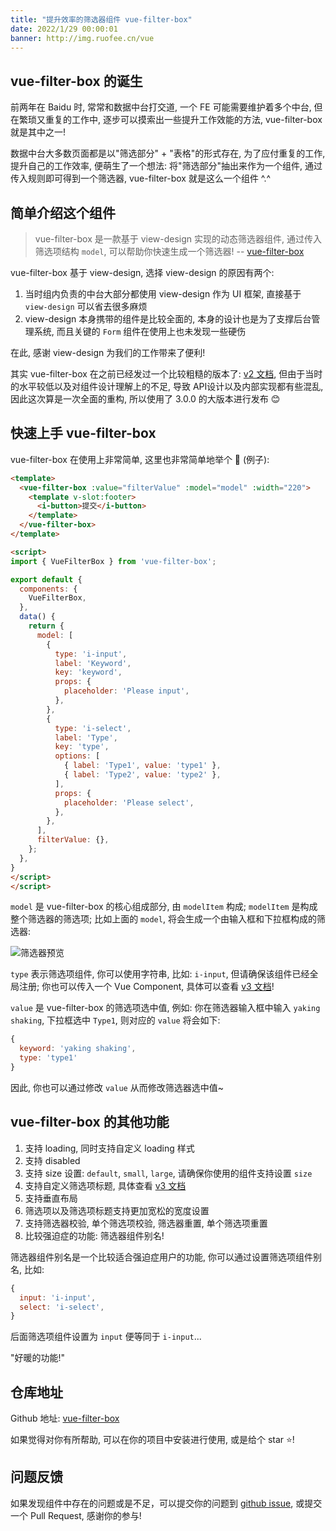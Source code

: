```yaml
---
title: "提升效率的筛选器组件 vue-filter-box"
date: 2022/1/29 00:00:01
banner: http://img.ruofee.cn/vue
---
```


## vue-filter-box 的诞生

前两年在 Baidu 时, 常常和数据中台打交道, 一个 FE 可能需要维护着多个中台, 但在繁琐又重复的工作中, 逐步可以摸索出一些提升工作效能的方法, vue-filter-box 就是其中之一!

数据中台大多数页面都是以"筛选部分" + "表格"的形式存在, 为了应付重复的工作, 提升自己的工作效率, 便萌生了一个想法: 将"筛选部分"抽出来作为一个组件, 通过传入规则即可得到一个筛选器, vue-filter-box 就是这么一个组件 ^.^

## 简单介绍这个组件

> vue-filter-box 是一款基于 view-design 实现的动态筛选器组件, 通过传入筛选项结构 `model`, 可以帮助你快速生成一个筛选器!
> -- [vue-filter-box](https://github.com/ruofee/vue-filter-box)

vue-filter-box 基于 view-design, 选择 view-design 的原因有两个:
1. 当时组内负责的中台大部分都使用 view-design 作为 UI 框架, 直接基于 `view-design` 可以省去很多麻烦
2. view-design 本身携带的组件是比较全面的, 本身的设计也是为了支撑后台管理系统, 而且关键的 `Form` 组件在使用上也未发现一些硬伤

在此, 感谢 view-design 为我们的工作带来了便利!

其实 vue-filter-box 在之前已经发过一个比较粗糙的版本了: [v2 文档](https://github.com/ruofee/vue-filter-box/blob/master/docs/v2.md), 但由于当时的水平较低以及对组件设计理解上的不足, 导致 API设计以及内部实现都有些混乱, 因此这次算是一次全面的重构, 所以使用了 3.0.0 的大版本进行发布 😊

## 快速上手 vue-filter-box

vue-filter-box 在使用上非常简单, 这里也非常简单地举个 🌰 (例子):

```html
<template>
  <vue-filter-box :value="filterValue" :model="model" :width="220">
    <template v-slot:footer>
      <i-button>提交</i-button>
    </template>
  </vue-filter-box>
</template>

<script>
import { VueFilterBox } from 'vue-filter-box';

export default {
  components: {
    VueFilterBox,
  },
  data() {
    return {
      model: [
        {
          type: 'i-input',
          label: 'Keyword',
          key: 'keyword',
          props: {
            placeholder: 'Please input',
          },
        },
        {
          type: 'i-select',
          label: 'Type',
          key: 'type',
          options: [
            { label: 'Type1', value: 'type1' },
            { label: 'Type2', value: 'type2' },
          ],
          props: {
            placeholder: 'Please select',
          },
        },
      ],
      filterValue: {},
    };
  },
}
</script>
</script>
```

`model` 是 vue-filter-box 的核心组成部分, 由 `modelItem` 构成; `modelItem` 是构成整个筛选器的筛选项; 比如上面的 `model`, 将会生成一个由输入框和下拉框构成的筛选器:

![筛选器预览](http://img.ruofee.cn/vue-filter-box.jpg)

`type` 表示筛选项组件, 你可以使用字符串, 比如: `i-input`, 但请确保该组件已经全局注册; 你也可以传入一个 Vue Component, 具体可以查看 [v3 文档](https://github.com/ruofee/vue-filter-box#%E7%AD%9B%E9%80%89%E9%A1%B9%E7%BB%84%E4%BB%B6)!

`value` 是 vue-filter-box 的筛选项选中值, 例如: 你在筛选器输入框中输入 `yaking shaking`, 下拉框选中 `Type1`, 则对应的 `value` 将会如下:

```js
{
  keyword: 'yaking shaking',
  type: 'type1'
}
```

因此, 你也可以通过修改 `value` 从而修改筛选器选中值~

## vue-filter-box 的其他功能

1. 支持 loading, 同时支持自定义 loading 样式
2. 支持 disabled
3. 支持 size 设置: `default`, `small`, `large`, 请确保你使用的组件支持设置 `size`
4. 支持自定义筛选项标题, 具体查看 [v3 文档](https://github.com/ruofee/vue-filter-box#%E7%AD%9B%E9%80%89%E9%A1%B9%E6%A0%87%E9%A2%98)
5. 支持垂直布局
6. 筛选项以及筛选项标题支持更加宽松的宽度设置
7. 支持筛选器校验, 单个筛选项校验, 筛选器重置, 单个筛选项重置
8. 比较强迫症的功能: 筛选器组件别名!

筛选器组件别名是一个比较适合强迫症用户的功能, 你可以通过设置筛选项组件别名, 比如:

```js
{
  input: 'i-input',
  select: 'i-select',
}
```

后面筛选项组件设置为 `input` 便等同于 `i-input`...

"好暖的功能!"

## 仓库地址

Github 地址: [vue-filter-box](https://github.com/ruofee/vue-filter-box)

如果觉得对你有所帮助, 可以在你的项目中安装进行使用, 或是给个 star ⭐️!

## 问题反馈

如果发现组件中存在的问题或是不足，可以提交你的问题到 [github issue](https://github.com/ruofee/vue-filter-box/issues), 或提交一个 Pull Request, 感谢你的参与!

